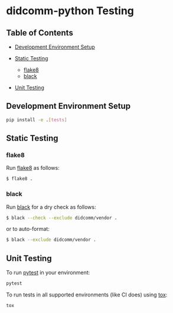 # didcomm-python Testing

## Table of Contents

*   [Development Environment Setup](#development-environment-setup)

*   [Static Testing](#static-testing)

    *   [flake8](#flake8)
    *   [black](#black)

*   [Unit Testing](#unit-testing)

## Development Environment Setup

```bash
pip install -e .[tests]
```

## Static Testing

### flake8

Run [flake8](https://flake8.pycqa.org/en/latest/) as follows:

```bash
$ flake8 .
```

### black

Run [black](https://black.readthedocs.io/en/stable/usage_and_configuration/index.html) for a dry check as follows:

```bash
$ black --check --exclude didcomm/vendor .
```

or to auto-format:

```bash
$ black --exclude didcomm/vendor .
```

## Unit Testing

To run [pytest](https://docs.pytest.org/en/stable/) in your environment:

```bash
pytest
```

To run tests in all supported environments (like CI does) using [tox](https://tox.wiki/en/latest/index.html):

```bash
tox
```
